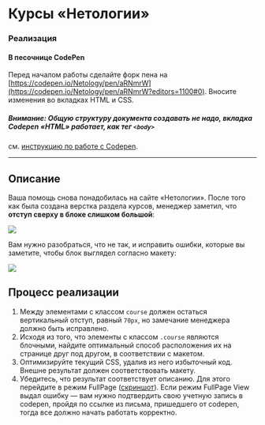 # Курсы «Нетологии»

### Реализация

#### В песочнице CodePen

Перед началом работы сделайте форк пена на [https://codepen.io/Netology/pen/aRNmrW](https://codepen.io/Netology/pen/aRNmrW?editors=1100#0). Вносите изменения во вкладках HTML и CSS.

##### Внимание: Общую структуру документа создавать не надо, вкладка Codepen «HTML» работает, как тег `<body>`
см. [инструкцию по работе с Codepen](https://github.com/netology-code/guides/tree/master/codepen).

---

## Описание

Ваша помощь снова понадобилась на сайте «Нетологии». После того как была создана верстка раздела курсов, менеджер заметил, что **отступ сверху в блоке слишком большой**:

![](https://netology-code.github.io/html-2-homeworks/sources/2-2/courses-before.jpg)

Вам нужно разобраться, что не так, и исправить ошибки, которые вы заметите, чтобы блок выглядел согласно макету:

![](https://netology-code.github.io/html-2-homeworks/sources/2-2/courses-after.jpg)

## Процесс реализации

1. Между элементами с классом `course` должен остаться вертикальный отступ, равный `70px`, но замечание менеджера должно быть исправлено.
2. Исходя из того, что элементы с классом `.course` являются блочными, найдите оптимальный способ расположения их на странице друг под другом, в соответствии с макетом.
3. Оптимизируйте текущий CSS, удалив из него избыточный код. Внешне результат должен соответствовать макету.
4. Убедитесь, что результат соответствует описанию. Для этого перейдите в режим FullPage ([скриншот](/sources/screen.md)). Если режим FullPage View выдал ошибку — вам нужно подтвердить свою учетную запись в codepen, пройдя по ссылке из письма, пришедшего от codepen, тогда все должно начать работать корректно.

